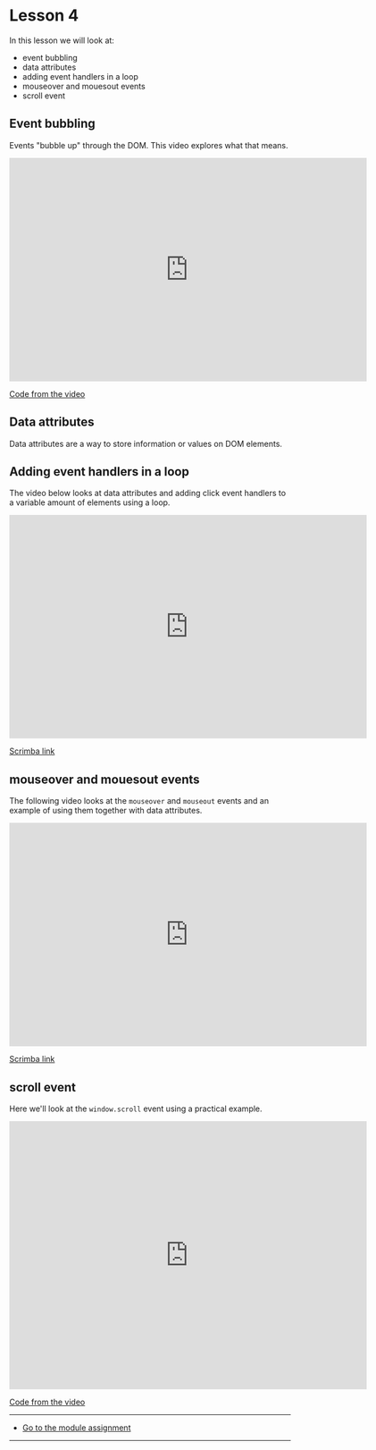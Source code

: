 # Lesson 4

In this lesson we will look at:

-   event bubbling
-   data attributes
-   adding event handlers in a loop
-   mouseover and mouesout events
-   scroll event

## Event bubbling

Events "bubble up" through the DOM. This video explores what that means.

<iframe src="https://player.vimeo.com/video/448069050" width="640" height="400" frameborder="0" allow="autoplay; fullscreen" allowfullscreen></iframe>

<a href="https://github.com/NoroffFEU/dom-events-onkeyup" target="_blank">Code from the video</a>

## Data attributes

Data attributes are a way to store information or values on DOM elements.

## Adding event handlers in a loop

The video below looks at data attributes and adding click event handlers to a variable amount of elements using a loop.

<iframe src="https://scrimba.com/c/c36wvqh8" width="640" height="400" frameborder="0" allow="autoplay; fullscreen" allowfullscreen></iframe>

<a href="https://scrimba.com/c/ckwGdkCv" target="_blank">Scrimba link</a>

## mouseover and mouesout events

The following video looks at the `mouseover` and `mouseout` events and an example of using them together with data attributes.

<iframe src="https://scrimba.com/c/cyw3zwu4" width="640" height="400" frameborder="0" allow="autoplay; fullscreen" allowfullscreen></iframe>

<a href="https://scrimba.com/c/cyw3zwu4" target="_blank">Scrimba link</a>

## scroll event

Here we'll look at the `window.scroll` event using a practical example.

<iframe src="https://player.vimeo.com/video/448306814" width="640" height="480" frameborder="0" allow="autoplay; fullscreen" allowfullscreen></iframe>

<a href="https://github.com/NoroffFEU/scroll-event" target="_blank">Code from the video</a>

---

-   [Go to the module assignment](ma)

---
